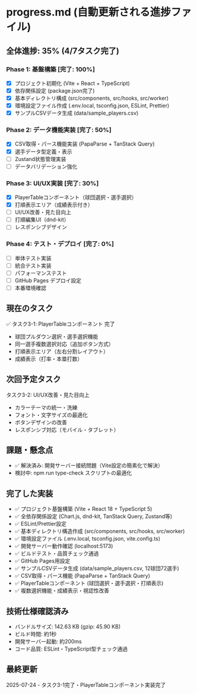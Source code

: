 # progress.md (自動更新される進捗ファイル)

## 全体進捗: 35% (4/7タスク完了)

### Phase 1: 基盤構築 [完了: 100%]
- [x] プロジェクト初期化 (Vite + React + TypeScript)
- [x] 依存関係設定 (package.json完了)
- [x] 基本ディレクトリ構成 (src/components, src/hooks, src/worker)
- [x] 環境設定ファイル作成 (.env.local, tsconfig.json, ESLint, Prettier)
- [x] サンプルCSVデータ生成 (data/sample_players.csv)

### Phase 2: データ機能実装 [完了: 50%]
- [x] CSV取得・パース機能実装 (PapaParse + TanStack Query)
- [x] 選手データ型定義・表示
- [ ] Zustand状態管理実装
- [ ] データバリデーション強化

### Phase 3: UI/UX実装 [完了: 30%]
- [x] PlayerTableコンポーネント（球団選択・選手選択）
- [x] 打順表示エリア（成績表示付き）
- [ ] UI/UX改善・見た目向上
- [ ] 打順編集UI（dnd-kit）
- [ ] レスポンシブデザイン

### Phase 4: テスト・デプロイ [完了: 0%]
- [ ] 単体テスト実装
- [ ] 統合テスト実装
- [ ] パフォーマンステスト
- [ ] GitHub Pages デプロイ設定
- [ ] 本番環境確認

## 現在のタスク
✅ タスク3-1: PlayerTableコンポーネント 完了
- 球団プルダウン選択・選手選択機能
- 同一選手複数選択対応（追加ボタン方式）
- 打順表示エリア（左右分割レイアウト）
- 成績表示（打率・本塁打数）

## 次回予定タスク
タスク3-2: UI/UX改善・見た目向上
- カラーテーマの統一・洗練
- フォント・文字サイズの最適化
- ボタンデザインの改善
- レスポンシブ対応（モバイル・タブレット）

## 課題・懸念点
- ✅ 解決済み: 開発サーバー接続問題（Vite設定の簡素化で解決）
- 検討中: npm run type-check スクリプトの最適化

## 完了した実装
- ✅ プロジェクト基盤構築 (Vite + React 18 + TypeScript 5)
- ✅ 全依存関係設定 (Chart.js, dnd-kit, TanStack Query, Zustand等)
- ✅ ESLint/Prettier設定
- ✅ 基本ディレクトリ構造作成 (src/components, src/hooks, src/worker)
- ✅ 環境設定ファイル (.env.local, tsconfig.json, vite.config.ts)
- ✅ 開発サーバー動作確認 (localhost:5173)
- ✅ ビルドテスト・品質チェック通過
- ✅ GitHub Pages用設定
- ✅ サンプルCSVデータ生成 (data/sample_players.csv, 12球団72選手)
- ✅ CSV取得・パース機能 (PapaParse + TanStack Query)
- ✅ PlayerTableコンポーネント (球団選択・選手選択・打順表示)
- ✅ 複数選択機能・成績表示・視認性改善

## 技術仕様確認済み
- バンドルサイズ: 142.63 KB (gzip: 45.90 KB)
- ビルド時間: 約1秒
- 開発サーバー起動: 約200ms
- コード品質: ESLint・TypeScript型チェック通過

## 最終更新
2025-07-24 - タスク3-1完了・PlayerTableコンポーネント実装完了